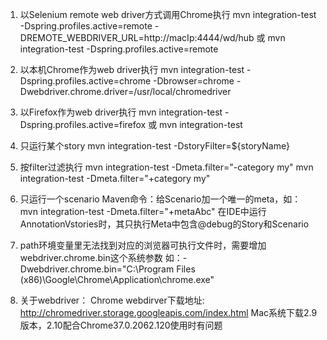 1. 以Selenium remote web driver方式调用Chrome执行
mvn integration-test -Dspring.profiles.active=remote -DREMOTE_WEBDRIVER_URL=http://macIp:4444/wd/hub
或 mvn integration-test -Dspring.profiles.active=remote

2. 以本机Chrome作为web driver执行
mvn integration-test -Dspring.profiles.active=chrome -Dbrowser=chrome -Dwebdriver.chrome.driver=/usr/local/chromedriver

3. 以Firefox作为web driver执行
mvn integration-test -Dspring.profiles.active=firefox
或 mvn integration-test

4. 只运行某个story
mvn integration-test -DstoryFilter=${storyName}

5. 按filter过滤执行
mvn integration-test -Dmeta.filter="-category my"
mvn integration-test -Dmeta.filter="+category my"

6. 只运行一个scenario
Maven命令：给Scenario加一个唯一的meta，如：
mvn integration-test -Dmeta.filter="+metaAbc"
在IDE中运行AnnotationVstories时，其只执行Meta中包含@debug的Story和Scenario

7. path环境变量里无法找到对应的浏览器可执行文件时，需要增加webdriver.chrome.bin这个系统参数
如：-Dwebdriver.chrome.bin="C:\Program Files (x86)\Google\Chrome\Application\chrome.exe"

8. 关于webdriver：
Chrome webdirver下载地址: http://chromedriver.storage.googleapis.com/index.html
Mac系统下载2.9版本，2.10配合Chrome37.0.2062.120使用时有问题